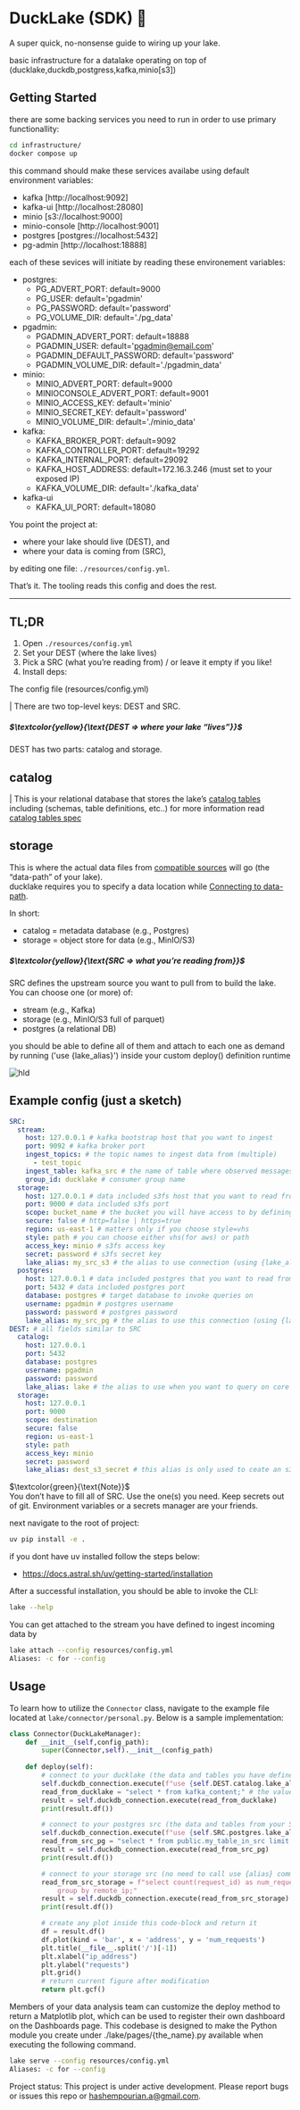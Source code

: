 # DuckLake (SDK) 🧰 

A super quick, no-nonsense guide to wiring up your lake.

basic infrastructure for a datalake operating on top of (ducklake,duckdb,postgress,kafka,minio[s3])



## Getting Started
there are some backing services you need to run in order to use primary functionallity:
```bash
cd infrastructure/
docker compose up 
```
this command should make these services availabe using default environment variables:

- kafka [http://localhost:9092] 
- kafka-ui [http://localhost:28080]
- minio [s3://localhost:9000]
- minio-console [http://localhost:9001]
- postgres [postgres://localhost:5432]
- pg-admin [http://localhost:18888]

each of these sevices will initiate by reading these environement variables:
- postgres:
    - PG_ADVERT_PORT: default=9000
    - PG_USER: default='pgadmin'
    - PG_PASSWORD: default='password'
    - PG_VOLUME_DIR: default='./pg_data'
- pgadmin:
    - PGADMIN_ADVERT_PORT: default=18888
    - PGADMIN_USER: default='pgadmin@email.com'
    - PGADMIN_DEFAULT_PASSWORD: default='password'
    - PGADMIN_VOLUME_DIR: default='./pgadmin_data'
- minio:
    - MINIO_ADVERT_PORT: default=9000
    - MINIOCONSOLE_ADVERT_PORT: default=9001
    - MINIO_ACCESS_KEY: default='minio'
    - MINIO_SECRET_KEY: default='password'
    - MINIO_VOLUME_DIR: default='./minio_data'
- kafka:
    - KAFKA_BROKER_PORT: default=9092
    - KAFKA_CONTROLLER_PORT: default=19292
    - KAFKA_INTERNAL_PORT: default=29092
    - KAFKA_HOST_ADDRESS: default=172.16.3.246 (must set to your exposed IP)
    - KAFKA_VOLUME_DIR: default='./kafka_data'
- kafka-ui
    - KAFKA_UI_PORT: default=18080



You point the project at:
- where your lake should live (DEST), and
- where your data is coming from (SRC),

by editing one file: `./resources/config.yml`.

That’s it. The tooling reads this config and does the rest.


---

## TL;DR

1) Open `./resources/config.yml`  
2) Set your DEST (where the lake lives)  
3) Pick a SRC (what you’re reading from) / or leave it empty if you like!   
4) Install deps:

The config file (resources/config.yml) 

| There are two top-level keys: DEST and SRC. 
 
##### $`\textcolor{yellow}{\text{DEST => where your lake “lives”}}`$  
DEST has two parts: catalog and storage. 


## catalog
| This is your relational database that stores the lake’s [catalog tables](https://ducklake.select/docs/stable/duckdb/usage/choosing_a_catalog_database) \
including (schemas, table definitions, etc..)  for more information read \
[catalog tables spec](https://ducklake.select/docs/stable/specification/tables/overview)


         

## storage 
This is where the actual data files from [compatible sources](https://ducklake.select/docs/stable/duckdb/usage/choosing_storage) will go (the “data-path” of your lake). \
ducklake requires you to specify a data location while
[Connecting to data-path](https://ducklake.select/docs/stable/duckdb/usage/connecting).

     
In short:

* catalog = metadata database (e.g., Postgres) 
* storage = object store for data (e.g., MinIO/S3)    


##### $`\textcolor{yellow}{\text{SRC => what you’re reading from}}`$  

SRC defines the upstream source you want to pull from to build the lake. You can choose one (or more) of: 

* stream (e.g., Kafka)
* storage (e.g., MinIO/S3 full of parquet)
* postgres (a relational DB)
    

you should be able to define all of them and attach to each one as demand by running ('use {lake_alias}') inside your custom deploy() definition runtime


![hld](resources/asset/lake.png)


## Example config (just a sketch)

```yml
SRC:
  stream:
    host: 127.0.0.1 # kafka bootstrap host that you want to ingest
    port: 9092 # kafka broker port
    ingest_topics: # the topic names to ingest data from (multiple)
      - test_topic 
    ingest_table: kafka_src # the name of table where observed messages from topic will be written in
    group_id: ducklake # consumer group name
  storage:
    host: 127.0.0.1 # data included s3fs host that you want to read from
    port: 9000 # data included s3fs port
    scope: bucket_name # the bucket you will have access to by defining s3://{scope}/my_parquet_files_2025-05-*.parquet
    secure: false # http=false | https=true
    region: us-east-1 # matters only if you choose style=vhs
    style: path # you can choose either vhs(for aws) or path 
    access_key: minio # s3fs access key
    secret: password # s3fs secret key
    lake_alias: my_src_s3 # the alias to use connection (using {lake_alias}; select * from ...;) 
  postgres:
    host: 127.0.0.1 # data included postgres that you want to read from
    port: 5432 # data included postgres port
    database: postgres # target database to invoke queries on
    username: pgadmin # postgres username
    password: password # postgres password
    lake_alias: my_src_pg # the alias to use this connection (using {lake_alias}; select * from ...;) 
DEST: # all fields similar to SRC
  catalog:
    host: 127.0.0.1
    port: 5432
    database: postgres
    username: pgadmin
    password: password
    lake_alias: lake # the alias to use when you want to query on core datalake (using {lake_alias}; select * from ...;) 
  storage:
    host: 127.0.0.1
    port: 9000
    scope: destination
    secure: false
    region: us-east-1
    style: path
    access_key: minio
    secret: password
    lake_alias: dest_s3_secret # this alias is only used to ceate an s3 secret for ducklake initiation (the lake will then be able to resolve scope using read_parquet('s3://{scope}/my_file.parquet');) 
```
 
$`\textcolor{green}{\text{Note}}`$ \
    You don’t have to fill all of SRC. Use the one(s) you need.
    Keep secrets out of git. Environment variables or a secrets manager are your friends.
     


next navigate to the root of project:
```bash
uv pip install -e .
```



if you dont have uv installed follow the steps below:

- https://docs.astral.sh/uv/getting-started/installation

After a successful installation, you should be able to invoke the CLI: 

```bash
lake --help 
```

You can get attached to the stream you have defined to ingest incoming data by
```bash
lake attach --config resources/config.yml 
Aliases: -c for --config 
```

## Usage


To learn how to utilize the `Connector` class, navigate to the example file located at `lake/connector/personal.py`. Below is a sample implementation:

```python
class Connector(DuckLakeManager):
    def __init__(self,config_path):
        super(Connector,self).__init__(config_path)
        
    def deploy(self):
        # connect to your ducklake (the data and tables you have defined inside lake will be accessible to query)
        self.duckdb_connection.execute(f"use {self.DEST.catalog.lake_alias};")
        read_from_ducklake = "select * from kafka_content;" # the value defined in stream.ingest_table 
        result = self.duckdb_connection.execute(read_from_ducklake)
        print(result.df())

        # connect to your postgres src (the data and tables from your SRC:postgres will be accessible to query)
        self.duckdb_connection.execute(f"use {self.SRC.postgres.lake_alias};")
        read_from_src_pg = "select * from public.my_table_in_src limit 100 ;"
        result = self.duckdb_connection.execute(read_from_src_pg)
        print(result.df())

        # connect to your storage src (no need to call use {alias} command since ducklake automatically detects from scope)
        read_from_src_storage = f"select count(request_id) as num_requests,remote_ip as address from read_parquet('s3://{self.SRC.storage.scope}/website_logs.parquet') \
            group by remote_ip;"
        result = self.duckdb_connection.execute(read_from_src_storage)
        print(result.df())

        # create any plot inside this code-block and return it
        df = result.df()
        df.plot(kind = 'bar', x = 'address', y = 'num_requests')
        plt.title(__file__.split('/')[-1])
        plt.xlabel("ip_address")
        plt.ylabel("requests")
        plt.grid()
        # return current figure after modification
        return plt.gcf()

```



Members of your data analysis team can customize the deploy method to return a Matplotlib plot, which can be used to register their own dashboard on the Dashboards page. This codebase is designed to make the Python module you create under ./lake/pages/{the_name}.py available when executing the following command.

```bash
lake serve --config resources/config.yml
Aliases: -c for --config 
```



Project status: This project is under active development. Please report bugs or issues this repo or hashempourian.a@gmail.com.
